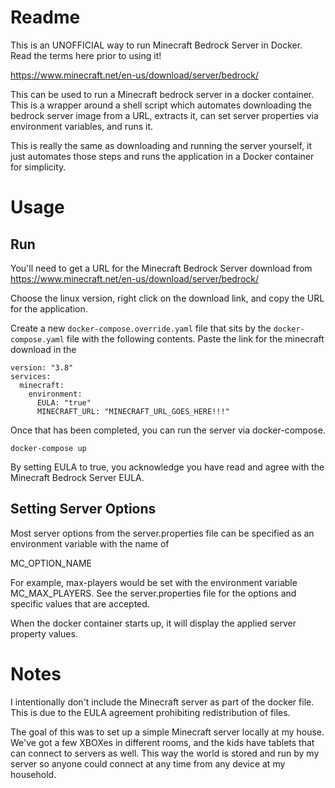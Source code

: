 # Readme

This is an UNOFFICIAL way to run Minecraft Bedrock Server in Docker.  Read the terms here prior to using it!

https://www.minecraft.net/en-us/download/server/bedrock/

This can be used to run a Minecraft bedrock server in a docker container.  This is a wrapper around a shell script which automates downloading the bedrock server image from a URL, extracts it, can set server properties via environment variables, and runs it.

This is really the same as downloading and running the server yourself, it just automates those steps and runs the application in a Docker container for simplicity.

# Usage

## Run

You'll need to get a URL for the Minecraft Bedrock Server download from https://www.minecraft.net/en-us/download/server/bedrock/

Choose the linux version, right click on the download link, and copy the URL for the application.

Create a new ```docker-compose.override.yaml``` file that sits by the ```docker-compose.yaml``` file with the following contents.  Paste the link for the minecraft download in the

```
version: "3.8"
services:
  minecraft:
    environment:
      EULA: "true"
      MINECRAFT_URL: "MINECRAFT_URL_GOES_HERE!!!"
```

Once that has been completed, you can run the server via docker-compose.

```
docker-compose up
```

By setting EULA to true, you acknowledge you have read and agree with the Minecraft Bedrock Server EULA.

## Setting Server Options

Most server options from the server.properties file can be specified as an environment variable with the name of

MC_OPTION_NAME

For example, max-players would be set with the environment variable MC_MAX_PLAYERS.
See the server.properties file for the options and specific values that are accepted.

When the docker container starts up, it will display the applied server property values.

# Notes

I intentionally don't include the Minecraft server as part of the docker file.
This is due to the EULA agreement prohibiting redistribution of files.

The goal of this was to set up a simple Minecraft server locally at my house.
We've got a few XBOXes in different rooms, and the kids have tablets that can connect to servers as well.
This way the world is stored and run by my server so anyone could connect at any time from any device at my household.

